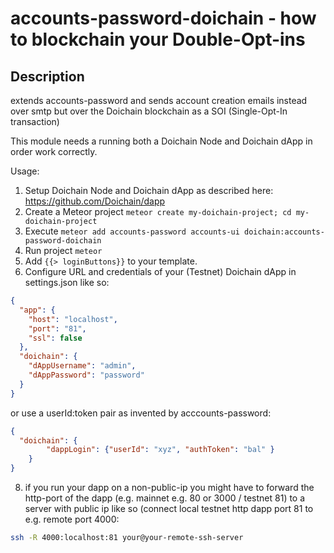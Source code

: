 # accounts-password-doichain - how to blockchain your Double-Opt-ins


## Description
extends accounts-password and sends account creation emails instead over smtp but over the Doichain blockchain as a SOI (Single-Opt-In transaction)

This module needs a running both a Doichain Node and Doichain dApp in order work correctly.

Usage:
1. Setup Doichain Node and Doichain dApp as described here: https://github.com/Doichain/dapp
2. Create a Meteor project ```meteor create my-doichain-project; cd my-doichain-project```
3. Execute ```meteor add accounts-password accounts-ui doichain:accounts-password-doichain```
4. Run project ```meteor```
5. Add ``{{> loginButtons}}`` to your template.
6. Configure URL and credentials of your (Testnet) Doichain dApp in settings.json like so: 
```json
{
  "app": {
    "host": "localhost",
    "port": "81",
    "ssl": false
  },
  "doichain": {
    "dAppUsername": "admin",
    "dAppPassword": "password"
  }
}
```
or use a userId:token pair as invented by acccounts-password:
```json
{
  "doichain": {
        "dappLogin": {"userId": "xyz", "authToken": "bal" }
    }
}
```
8. if you run your dapp on a non-public-ip 
you might have to forward the http-port of the dapp (e.g. mainnet e.g. 80 or 3000 / testnet 81) 
to a server with public ip like so (connect local testnet http dapp port 81 to e.g. remote port 4000:
```bash
ssh -R 4000:localhost:81 your@your-remote-ssh-server
```

